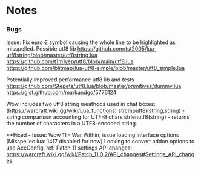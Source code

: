 # Notes
### Bugs
Issue: Fix euro € symbol causing the whole line to be highlighted as misspelled.
Possible utf8 lib https://github.com/tst2005/lua-utf8string/blob/master/utf8string.lua
                  https://github.com/t1m1yep/utf8/blob/main/utf8.lua
                  https://github.com/blitmap/lua-utf8-simple/blob/master/utf8_simple.lua

Potentially improved performance utf8 lib and tests
https://github.com/Stepets/utf8.lua/blob/master/primitives/dummy.lua
https://gist.github.com/markandgo/5776124


Wow includes two utf8 string meathods used in chat boxes: (https://warcraft.wiki.gg/wiki/Lua_functions)
strcmputf8i(string,string) - string comparison accounting for UTF-8 chars
strlenutf8(string) - returns the number of characters in a UTF8-encoded string.

**Fixed - Issue: Wow 11 - War Within, issue loading interface options (Misspellec.lua: 1417 disabled for now)
Looking to convert addon options to use AceConfig.
ref: Patch 11 settings API changes: https://warcraft.wiki.gg/wiki/Patch_11.0.2/API_changes#Settings_API_changes